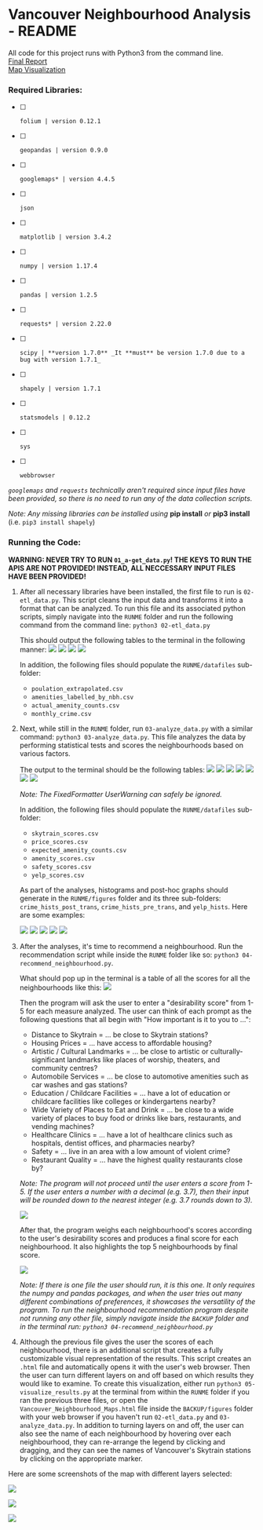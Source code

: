 # Vancouver Neighbourhood Analysis - README

All code for this project runs with Python3 from the command line.
<br><a href="https://docs.google.com/document/d/1wCCfiDT1qtGxpCCyUV9GiDV_luu0aHxMFo3g38jbE0o/edit?usp=sharing">Final Report</a>
<br><a href="https://vancouver-map.herokuapp.com/">Map Visualization</a>
### Required Libraries:
- [ ]     folium | version 0.12.1
- [ ]     geopandas | version 0.9.0
- [ ]     googlemaps* | version 4.4.5
- [ ]     json 
- [ ]     matplotlib | version 3.4.2
- [ ]     numpy | version 1.17.4
- [ ]     pandas | version 1.2.5
- [ ]     requests* | version 2.22.0
- [ ]     scipy | **version 1.7.0** _It **must** be version 1.7.0 due to a bug with version 1.7.1_
- [ ]     shapely | version 1.7.1
- [ ]     statsmodels | 0.12.2
- [ ]     sys
- [ ]     webbrowser

*`googlemaps` and `requests` technically aren't required since input files have been provided, so there is no need to run any of the data collection scripts.*

_Note: Any missing libraries can be installed using_ **pip install** _or_ **pip3 install**
(i.e. `pip3 install shapely`)

### Running the Code:
**WARNING: NEVER TRY TO RUN `01_a-get_data.py`! THE KEYS TO RUN THE APIS ARE NOT PROVIDED! INSTEAD, ALL NECCESSARY INPUT FILES HAVE BEEN PROVIDED!**

1. After all necessary libraries have been installed, the first file to run is `02-etl_data.py`. This script cleans the input data and transforms it into a format that can be analyzed. To run this file and its associated python scripts, simply navigate into the `RUNME` folder and run the following command from the command line: `python3 02-etl_data.py`

    This should output the following tables to the terminal in the following manner:
    ![](README_images/02_1_extrap_pops.png)
    ![](README_images/02_2_labelled_amenities.png)
    ![](README_images/02_3_amenity_counts.png)
    ![](README_images/02_4_crime_rates.png)

    In addition, the following files should populate the `RUNME/datafiles` sub-folder:
    - `poulation_extrapolated.csv`
    - `amenities_labelled_by_nbh.csv`
    - `actual_amenity_counts.csv`
    - `monthly_crime.csv`


2. Next, while still in the `RUNME` folder, run `03-analyze_data.py` with a similar command: `python3 03-analyze_data.py`. This file analyzes the data by performing statistical tests and scores the neighbourhoods based on various factors.

    The output to the terminal should be the following tables:
    ![](README_images/03_1_skytrain_scores.png)
    ![](README_images/03_2_price_scores.png)
    ![](README_images/03_3_chi-square_pvalues.png)
    ![](README_images/03_4_binomial_pvalues.png)
    ![](README_images/03_5_amenity_scores.png)
    ![](README_images/03_6_crime_scores.png)
    ![](README_images/03_7_yelp_scores.png)

    _Note: The FixedFormatter UserWarning can safely be ignored._

    In addition, the following files should populate the `RUNME/datafiles` sub-folder:
    - `skytrain_scores.csv`
    - `price_scores.csv`
    - `expected_amenity_counts.csv`
    - `amenity_scores.csv`
    - `safety_scores.csv`
    - `yelp_scores.csv`

    As part of the analyses, histograms and post-hoc graphs should generate in the `RUNME/figures` folder and its three sub-folders: `crime_hists_post_trans`, `crime_hists_pre_trans`, and `yelp_hists`. Here are some examples:

    ![](BACKUP/figures/crime_hists_pre_trans/Fairview.png)
    ![](BACKUP/figures/crime_hists_post_trans/Fairview.png)
    ![](BACKUP/figures/yelp_hists/Fairview.png)
    ![](BACKUP/figures/Crime_Tukey_HSD.png)
    ![](BACKUP/figures/Yelp_Tukey_HSD.png)


3. After the analyses, it's time to recommend a neighbourhood. Run the recommendation script while inside the `RUNME` folder like so: `python3 04-recommend_neighbourhood.py`.

    What should pop up in the terminal is a table of all the scores for all the neighbourhoods like this:
    ![](README_images/04_1_all_scores.png)

    Then the program will ask the user to enter a "desirability score" from 1-5 for each measure analyzed. The user can think of each prompt as the following questions that all begin with "How important is it to you to ...":

    - Distance to Skytrain = ... be close to Skytrain stations?
    - Housing Prices = ... have access to affordable housing?
    - Artistic / Cultural Landmarks = ... be close to artistic or culturally-significant landmarks like places of worship, theaters, and community centres?
    - Automobile Services = ... be close to automotive amenities such as car washes and gas stations?
    - Education / Childcare Facilities = ... have a lot of education or childcare facilities like colleges or kindergartens nearby?
    - Wide Variety of Places to Eat and Drink =  ... be close to a wide variety of places to buy food or drinks like bars, restaurants, and vending machines?
    - Healthcare Clinics = ... have a lot of healthcare clinics such as hospitals, dentist offices, and pharmacies nearby?
    - Safety = ... live in an area with a low amount of violent crime?
    - Restaurant Quality = ... have the highest quality restaurants close by?

    _Note: The program will not proceed until the user enters a score from 1-5. If the user enters a number with a decimal (e.g. 3.7), then their input will be rounded down to the nearest integer (e.g. 3.7 rounds down to 3)._

    ![](README_images/04_2_user_inputs.png)

    After that, the program weighs each neighbourhood's scores according to the user's desirability scores and produces a final score for each neighbourhood. It also highlights the top 5 neighbourhoods by final score.

    ![](README_images/04_3_user_results.png)

    _Note: If there is one file the user should run, it is this one. It only requires the numpy and pandas packages, and when the user tries out many different combinations of preferences, it showcases the versatility of the program.
    To run the neighbourhood recommendation program despite not running any other file, simply navigate inside the `BACKUP` folder and in the terminal run: `python3 04-recommend_neighbourhood.py`_

4. Although the previous file gives the user the scores of each neighbourhood, there is an additional script that creates a fully customizable visual representation of the results. This script creates an `.html` file and automatically opens it with the user's web browser. Then the user can turn different layers on and off based on which results they would like to examine. To create this visualization, either run `python3 05-visualize_results.py` at the terminal from within the `RUNME` folder if you ran the previous three files, or open the `Vancouver_Neighbourhood_Maps.html` file inside the `BACKUP/figures` folder with your web browser if you haven't run `02-etl_data.py` and `03-analyze_data.py`. In addition to turning layers on and off, the user can also see the name of each neighbourhood by hovering over each neighbourhood, they can re-arrange the legend by clicking and dragging, and they can see the names of Vancouver's Skytrain stations by clicking on the appropriate marker.

Here are some screenshots of the map with different layers selected:

![](README_images/05_1_initial_map.png)

![](README_images/05_2_food_selection.png)

![](README_images/05_3_more_selection.png)

